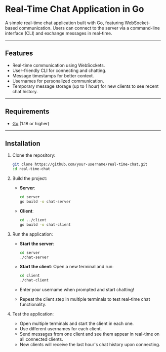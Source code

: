 # Real-Time Chat Application in Go

A simple real-time chat application built with Go, featuring WebSocket-based communication. Users can connect to the server via a command-line interface (CLI) and exchange messages in real-time.

---

## Features

- Real-time communication using WebSockets.
- User-friendly CLI for connecting and chatting.
- Message timestamps for better context.
- Usernames for personalized communication.
- Temporary message storage (up to 1 hour) for new clients to see recent chat history.

---

## Requirements

- [Go](https://golang.org/doc/install) (1.18 or higher)

---

## Installation

1. Clone the repository:

   ```bash
   git clone https://github.com/your-username/real-time-chat.git
   cd real-time-chat

2. Build the project:

   - **Server**:
     ```bash
     cd server
     go build -o chat-server
     ```

   - **Client**:
     ```bash
     cd ../client
     go build -o chat-client
     ```

3. Run the application:

   - **Start the server**:
     ```bash
     cd server
     ./chat-server
     ```

   - **Start the client**:
     Open a new terminal and run:
     ```bash
     cd client
     ./chat-client
     ```

   - Enter your username when prompted and start chatting!

   - Repeat the client step in multiple terminals to test real-time chat functionality.

4. Test the application:

   - Open multiple terminals and start the client in each one.
   - Use different usernames for each client.
   - Send messages from one client and see them appear in real-time on all connected clients.
   - New clients will receive the last hour's chat history upon connecting.